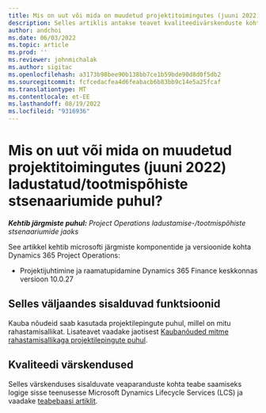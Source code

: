 ```yaml
---
title: Mis on uut või mida on muudetud projektitoimingutes (juuni 2022) ladustatud/tootmispõhiste stsenaariumide puhul?
description: Selles artiklis antakse teavet kvaliteedivärskenduste kohta, mis on saadaval 2022. aasta juuni väljaandes Project Operations for stocked/production-based scenarios.
author: andchoi
ms.date: 06/03/2022
ms.topic: article
ms.prod: ''
ms.reviewer: johnmichalak
ms.author: sigitac
ms.openlocfilehash: a3173b98bee90b138bb7ce1b59bde90d8d0f5db2
ms.sourcegitcommit: fcfcedacfea4d6feabacb6b83bb9c14e5a25fcaf
ms.translationtype: MT
ms.contentlocale: et-EE
ms.lasthandoff: 08/19/2022
ms.locfileid: "9316936"
---
```

# <a name="whats-new-or-changed-in-project-operations-june-2022-for-stockedproduction-based-scenarios"></a>Mis on uut või mida on muudetud projektitoimingutes (juuni 2022) ladustatud/tootmispõhiste stsenaariumide puhul?

_**Kehtib järgmiste puhul:** Project Operations ladustamise-/tootmispõhiste stsenaariumide jaoks_

See artikkel kehtib microsofti järgmiste komponentide ja versioonide kohta Dynamics 365 Project Operations:

- Projektijuhtimine ja raamatupidamine Dynamics 365 Finance keskkonnas versioon 10.0.27

## <a name="features-included-in-this-release"></a>Selles väljaandes sisalduvad funktsioonid

Kauba nõudeid saab kasutada projektilepingute puhul, millel on mitu rahastamisallikat. Lisateavet vaadake jaotisest [Kaubanõuded mitme rahastamisallikaga projektilepingute puhul](../multiple-funding-sources-item-req.md).

## <a name="quality-updates"></a>Kvaliteedi värskendused

Selles värskenduses sisalduvate veaparanduste kohta teabe saamiseks logige sisse teenusesse Microsoft Dynamics Lifecycle Services (LCS) ja vaadake [teabebaasi artiklit](https://fix.lcs.dynamics.com/Issue/Details?bugId=673271).
